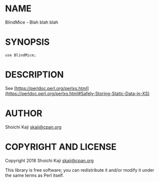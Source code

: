 # NAME

BlindMice - Blah blah blah

# SYNOPSIS

    use BlindMice;

# DESCRIPTION

See [https://perldoc.perl.org/perlxs.html](https://perldoc.perl.org/perlxs.html#Safely-Storing-Static-Data-in-XS)

# AUTHOR

Shoichi Kaji <skaji@cpan.org>

# COPYRIGHT AND LICENSE

Copyright 2018 Shoichi Kaji <skaji@cpan.org>

This library is free software; you can redistribute it and/or modify
it under the same terms as Perl itself.
